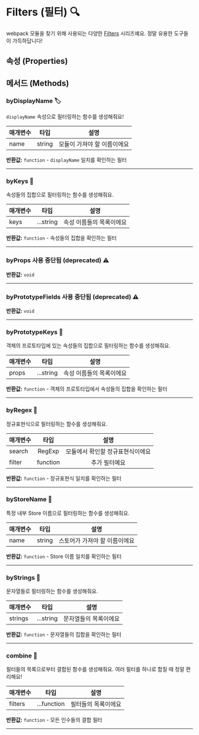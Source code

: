 # Filters (필터) 🔍

webpack 모듈을 찾기 위해 사용되는 다양한 [Filters](./filters) 시리즈예요. 정말 유용한 도구들이 가득하답니다!

## 속성 (Properties)



## 메서드 (Methods)

### byDisplayName 🏷️
`displayName` 속성으로 필터링하는 함수를 생성해줘요!

| 매개변수 |  타입  |       설명      |
|:----------|:------:|:----------------------:|
name|string|모듈이 가져야 할 이름이에요

**반환값:** `function` - `displayName` 일치를 확인하는 필터

___

### byKeys 🔑
속성들의 집합으로 필터링하는 함수를 생성해줘요.

| 매개변수 |  타입  |       설명      |
|:----------|:------:|:----------------------:|
keys|...string|속성 이름들의 목록이에요

**반환값:** `function` - 속성들의 집합을 확인하는 필터

___

### byProps <Badge type="danger">사용 중단됨 (deprecated)</Badge> ⚠️



**반환값:** `void`
___

### byPrototypeFields <Badge type="danger">사용 중단됨 (deprecated)</Badge> ⚠️



**반환값:** `void`
___

### byPrototypeKeys 🧬
객체의 프로토타입에 있는 속성들의 집합으로 필터링하는 함수를 생성해줘요.

| 매개변수 |  타입  |       설명      |
|:----------|:------:|:----------------------:|
props|...string|속성 이름들의 목록이에요

**반환값:** `function` - 객체의 프로토타입에서 속성들의 집합을 확인하는 필터

___

### byRegex 📝
정규표현식으로 필터링하는 함수를 생성해줘요.

| 매개변수 |  타입  |       설명      |
|:----------|:------:|:----------------------:|
search|RegExp|모듈에서 확인할 정규표현식이에요
filter|function|추가 필터예요

**반환값:** `function` - 정규표현식 일치를 확인하는 필터

___

### byStoreName 🏪
특정 내부 Store 이름으로 필터링하는 함수를 생성해줘요.

| 매개변수 |  타입  |       설명      |
|:----------|:------:|:----------------------:|
name|string|스토어가 가져야 할 이름이에요

**반환값:** `function` - Store 이름 일치를 확인하는 필터

___

### byStrings 📄
문자열들로 필터링하는 함수를 생성해줘요.

| 매개변수 |  타입  |       설명      |
|:----------|:------:|:----------------------:|
strings|...string|문자열들의 목록이에요

**반환값:** `function` - 문자열들의 집합을 확인하는 필터

___

### combine 🤝
필터들의 목록으로부터 결합된 함수를 생성해줘요. 여러 필터를 하나로 합칠 때 정말 편리해요!

| 매개변수 |  타입  |       설명      |
|:----------|:------:|:----------------------:|
filters|...function|필터들의 목록이에요

**반환값:** `function` - 모든 인수들의 결합 필터

___

